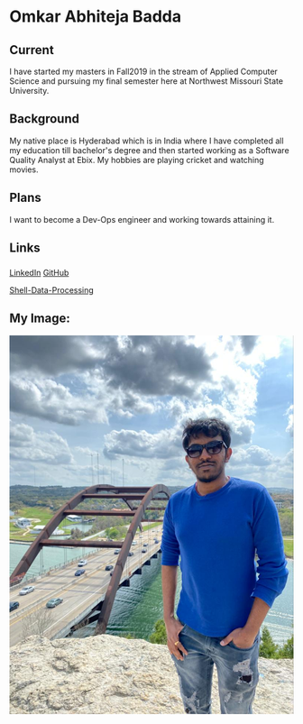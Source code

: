 # Omkar Abhiteja Badda

## Current

 I have started my masters in Fall2019 in the stream of Applied Computer Science and pursuing my final semester here at Northwest Missouri State University.

## Background
My native place is Hyderabad which is in India where I have completed all my education till bachelor's degree and then started working as a Software Quality Analyst at Ebix.
My hobbies are playing cricket and watching movies.

## Plans
I want to become a Dev-Ops engineer and working towards attaining it.

## Links

###
[LinkedIn](https://www.linkedin.com/in/omkar-abhiteja-badda-661866180/)
[GitHub](https://github.com/abhiteja29)

[Shell-Data-Processing](https://github.com/abhiteja29/shell-data-processing)
## My Image:
![](Abhi.jpeg)



